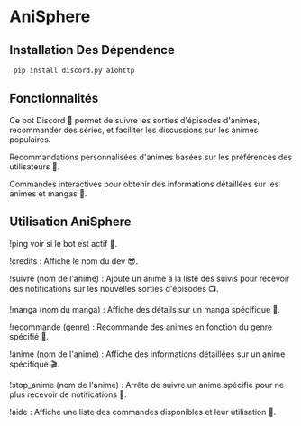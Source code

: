 
# AniSphere



## Installation Des Dépendence

```bash
 pip install discord.py aiohttp

```
    



## Fonctionnalités

Ce bot Discord 🤖 permet de suivre les sorties d'épisodes d'animes, recommander des séries, et faciliter les discussions sur les animes populaires.

Recommandations personnalisées d'animes basées sur les préférences des utilisateurs 🎯.

Commandes interactives pour obtenir des informations détaillées sur les animes et mangas 💬.

## Utilisation AniSphere

!ping voir si le bot est actif 🤖.

!credits : Affiche le nom du dev 😎.

!suivre (nom de l'anime) : Ajoute un anime à la liste des suivis pour recevoir des notifications sur les nouvelles sorties d'épisodes 📺.

!manga (nom du manga) : Affiche des détails sur un manga spécifique 📘.

!recommande  (genre) : Recommande des animes en fonction du genre spécifié 🌟.

!anime (nom de l'anime) : Affiche des informations détaillées sur un anime spécifique 🎬.

!stop_anime (nom de l'anime) : Arrête de suivre un anime spécifié pour ne plus recevoir de notifications 🚫.

!aide : Affiche une liste des commandes disponibles et leur utilisation 📜.

